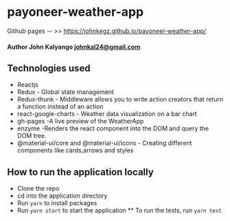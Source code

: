 # payoneer-weather-app
Github pages -- >> https://johnkegz.github.io/payoneer-weather-app/
#### Author John Kalyango johnkal24@gmail.com

## Technologies used
* Reactjs
* Redux - Global state management
* Redux-thunk - Middleware allows you to write action creators that return a function instead of an action
* react-google-charts - Weather data visualization on a bar chart
* gh-pages -A live preview of the WeatherApp
* enzyme -Renders the react component into the DOM and query the DOM tree.
* @material-ui/core and @material-ui/icons - Creating different components like cards,arrows and styles

## How to run the application locally
* Clone the repo
* cd into the application directory
* Run `yarn` to install packages
* Run `yarn start` to start the application
** To run the tests, run `yarn test`

